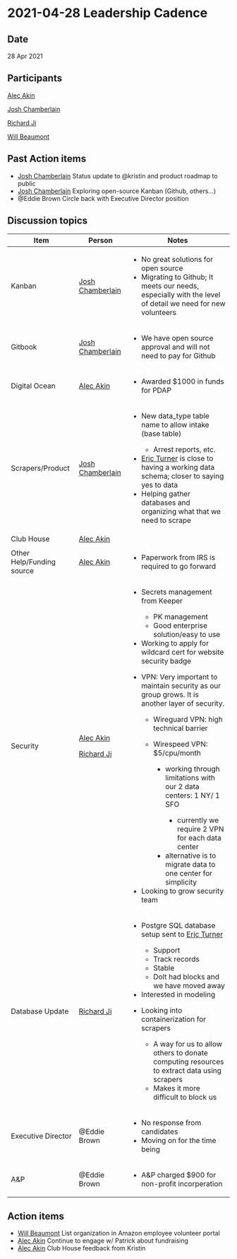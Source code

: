 # 2021-04-28 Leadership Cadence

## Date <a href="#id-2021-04-28leadershipcadence-date" id="id-2021-04-28leadershipcadence-date"></a>

28 Apr 2021

## Participants <a href="#id-2021-04-28leadershipcadence-participants" id="id-2021-04-28leadershipcadence-participants"></a>

[Alec Akin](https://pdap.atlassian.net/wiki/people/60319bf02a42cc0069af9ac8?ref=confluence)

[Josh Chamberlain](https://pdap.atlassian.net/wiki/people/6068f9e790e3950069fbaaf4?ref=confluence)

[Richard Ji](https://pdap.atlassian.net/wiki/people/5f8f95be0e068b00766b6903?ref=confluence)

[Will Beaumont](https://pdap.atlassian.net/wiki/people/5e9c6021ca2a1d0c2e249bab?ref=confluence)

## Past Action items <a href="#id-2021-04-28leadershipcadence-pastactionitems" id="id-2021-04-28leadershipcadence-pastactionitems"></a>

* [Josh Chamberlain](https://pdap.atlassian.net/wiki/people/6068f9e790e3950069fbaaf4?ref=confluence) Status update to @kristin and product roadmap to public
* [Josh Chamberlain](https://pdap.atlassian.net/wiki/people/6068f9e790e3950069fbaaf4?ref=confluence) Exploring open-source Kanban (Github, others…)
* @Eddie Brown Circle back with Executive Director position

## Discussion topics <a href="#id-2021-04-28leadershipcadence-discussiontopics" id="id-2021-04-28leadershipcadence-discussiontopics"></a>

| **Item**                  | **Person**                                                                                                                                                                                                                  | **Notes**                                                                                                                                                                                                                                                                                                                                                                                                                                                                                                                                                                                                                                                                                    |
| ------------------------- | --------------------------------------------------------------------------------------------------------------------------------------------------------------------------------------------------------------------------- | -------------------------------------------------------------------------------------------------------------------------------------------------------------------------------------------------------------------------------------------------------------------------------------------------------------------------------------------------------------------------------------------------------------------------------------------------------------------------------------------------------------------------------------------------------------------------------------------------------------------------------------------------------------------------------------------- |
| Kanban                    | [Josh Chamberlain](https://pdap.atlassian.net/wiki/people/6068f9e790e3950069fbaaf4?ref=confluence)                                                                                                                          | <ul><li>No great solutions for open source</li><li>Migrating to Github; It meets our needs, especially with the level of detail we need for new volunteers</li></ul>                                                                                                                                                                                                                                                                                                                                                                                                                                                                                                                         |
| Gitbook                   | [Josh Chamberlain](https://pdap.atlassian.net/wiki/people/6068f9e790e3950069fbaaf4?ref=confluence)                                                                                                                          | <ul><li>We have open source approval and will not need to pay for Github</li></ul>                                                                                                                                                                                                                                                                                                                                                                                                                                                                                                                                                                                                           |
| Digital Ocean             | [Alec Akin](https://pdap.atlassian.net/wiki/people/60319bf02a42cc0069af9ac8?ref=confluence)                                                                                                                                 | <ul><li>Awarded $1000 in funds for PDAP</li></ul>                                                                                                                                                                                                                                                                                                                                                                                                                                                                                                                                                                                                                                            |
| Scrapers/Product          | [Josh Chamberlain](https://pdap.atlassian.net/wiki/people/6068f9e790e3950069fbaaf4?ref=confluence)                                                                                                                          | <ul><li><p>New data_type table name to allow intake (base table)</p><ul><li>Arrest reports, etc.</li></ul></li><li><a href="https://pdap.atlassian.net/wiki/people/6069da262b469c007014d7fa?ref=confluence">Eric Turner</a> is close to having a working data schema; closer to saying yes to data</li><li>Helping gather databases and organizing what that we need to scrape</li></ul>                                                                                                                                                                                                                                                                                                     |
| Club House                | [Alec Akin](https://pdap.atlassian.net/wiki/people/60319bf02a42cc0069af9ac8?ref=confluence)                                                                                                                                 |                                                                                                                                                                                                                                                                                                                                                                                                                                                                                                                                                                                                                                                                                              |
| Other Help/Funding source | [Alec Akin](https://pdap.atlassian.net/wiki/people/60319bf02a42cc0069af9ac8?ref=confluence)                                                                                                                                 | <ul><li>Paperwork from IRS is required to go forward</li></ul>                                                                                                                                                                                                                                                                                                                                                                                                                                                                                                                                                                                                                               |
| Security                  | <p><a href="https://pdap.atlassian.net/wiki/people/60319bf02a42cc0069af9ac8?ref=confluence">Alec Akin</a></p><p><a href="https://pdap.atlassian.net/wiki/people/5f8f95be0e068b00766b6903?ref=confluence">Richard Ji</a></p> | <ul><li><p>Secrets management from Keeper</p><ul><li>PK management</li><li>Good enterprise solution/easy to use</li></ul></li><li>Working to apply for wildcard cert for website security badge</li><li><p>VPN: Very important to maintain security as our group grows. It is another layer of security.</p><ul><li>Wireguard VPN: high technical barrier</li><li><p>Wirespeed VPN: $5/cpu/month</p><ul><li><p>working through limitations with our 2 data centers: 1 NY/ 1 SFO</p><ul><li>currently we require 2 VPN for each data center</li></ul></li><li>alternative is to migrate data to one center for simplicity</li></ul></li></ul></li><li>Looking to grow security team</li></ul> |
| Database Update           | [Richard Ji](https://pdap.atlassian.net/wiki/people/5f8f95be0e068b00766b6903?ref=confluence)                                                                                                                                | <ul><li><p>Postgre SQL database setup sent to <a href="https://pdap.atlassian.net/wiki/people/6069da262b469c007014d7fa?ref=confluence">Eric Turner</a></p><ul><li>Support</li><li>Track records</li><li>Stable</li><li>Dolt had blocks and we have moved away</li></ul></li><li>Interested in modeling</li><li><p>Looking into containerization for scrapers</p><ul><li>A way for us to allow others to donate computing resources to extract data using scrapers</li><li>Makes it more difficult to block us</li></ul></li></ul>                                                                                                                                                            |
| Executive Director        | @Eddie Brown                                                                                                                                                                                                                | <ul><li>No response from candidates</li><li>Moving on for the time being</li></ul>                                                                                                                                                                                                                                                                                                                                                                                                                                                                                                                                                                                                           |
| A\&P                      | @Eddie Brown                                                                                                                                                                                                                | <ul><li>A&#x26;P charged $900 for non-profit incorperation</li></ul>                                                                                                                                                                                                                                                                                                                                                                                                                                                                                                                                                                                                                         |

## Action items <a href="#id-2021-04-28leadershipcadence-actionitems" id="id-2021-04-28leadershipcadence-actionitems"></a>

* [Will Beaumont](https://pdap.atlassian.net/wiki/people/5e9c6021ca2a1d0c2e249bab?ref=confluence) List organization in Amazon employee volunteer portal
* [Alec Akin](https://pdap.atlassian.net/wiki/people/60319bf02a42cc0069af9ac8?ref=confluence) Continue to engage w/ Patrick about fundraising
* [Alec Akin](https://pdap.atlassian.net/wiki/people/60319bf02a42cc0069af9ac8?ref=confluence) Club House feedback from Kristin
